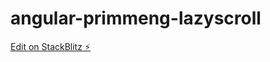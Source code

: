 # angular-primmeng-lazyscroll

[Edit on StackBlitz ⚡️](https://stackblitz.com/edit/angular-9eyjrk-1buq9b)